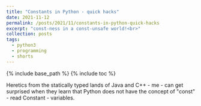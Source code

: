 ```yaml
---
title: "Constants in Python - quick hacks"
date: 2021-11-12
permalink: /posts/2021/11/constants-in-python-quick-hacks
excerpt: "const-ness in a const-unsafe world!<br>"
collection: posts
tags:
  - python3
  - programming
  - shorts
---
```


{% include base_path %}
{% include toc %}

Heretics from the statically typed lands of Java and C++ - me - can get surprised when they learn that Python does not have the concept of "const" - read Constant - variables.

